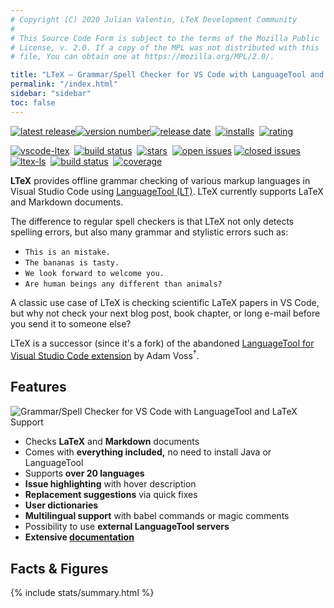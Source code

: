 ```yaml
---
# Copyright (C) 2020 Julian Valentin, LTeX Development Community
#
# This Source Code Form is subject to the terms of the Mozilla Public
# License, v. 2.0. If a copy of the MPL was not distributed with this
# file, You can obtain one at https://mozilla.org/MPL/2.0/.

title: "LTeX – Grammar/Spell Checker for VS Code with LanguageTool and LaTeX Support"
permalink: "/index.html"
sidebar: "sidebar"
toc: false
---
```


<a href="https://marketplace.visualstudio.com/items?itemName=valentjn.vscode-ltex" class="no-external">![latest release](https://badgen.net/badge/-/release/585858?label=)![version number](https://badgen.net/vs-marketplace/v/valentjn.vscode-ltex?label=)![release date](https://badgen.net/github/last-commit/valentjn/vscode-ltex/release?label=)</a>&nbsp;
<a href="https://marketplace.visualstudio.com/items?itemName=valentjn.vscode-ltex" class="no-external">![installs](https://badgen.net/vs-marketplace/i/valentjn.vscode-ltex)</a>&nbsp;
<a href="https://marketplace.visualstudio.com/items?itemName=valentjn.vscode-ltex" class="no-external">![rating](https://badgen.net/vs-marketplace/rating/valentjn.vscode-ltex)</a>

<a href="https://github.com/valentjn/vscode-ltex" class="no-external">![vscode-ltex](https://badgen.net/github/license/valentjn/vscode-ltex?label=vscode-ltex)</a>&nbsp;
<a href="https://github.com/valentjn/vscode-ltex/actions?query=branch%3Arelease" class="no-external">![build status](https://badgen.net/github/status/valentjn/vscode-ltex/release?label=build%20status)</a>&nbsp;
<a href="https://github.com/valentjn/vscode-ltex" class="no-external">![stars](https://badgen.net/github/stars/valentjn/vscode-ltex)</a>&nbsp;
<a href="https://github.com/valentjn/vscode-ltex/issues" class="no-external">![open issues](https://badgen.net/github/open-issues/valentjn/vscode-ltex?label=open/closed%20issues&color=blue)</a>&nbsp;<a href="https://github.com/valentjn/vscode-ltex/issues" class="no-external">![closed issues](https://badgen.net/github/closed-issues/valentjn/vscode-ltex?label=)</a><br/>
<a href="https://github.com/valentjn/ltex-ls" class="no-external">![ltex-ls](https://badgen.net/github/license/valentjn/ltex-ls?label=ltex-ls)</a>&nbsp;
<a href="https://github.com/valentjn/ltex-ls/actions?query=branch%3Arelease" class="no-external">![build status](https://badgen.net/github/status/valentjn/ltex-ls/release?label=build%20status)</a>&nbsp;
<a href="https://coveralls.io/github/valentjn/ltex-ls" class="no-external">![coverage](https://badgen.net/coveralls/c/github/valentjn/ltex-ls/release)</a>

**LTeX** provides offline grammar checking of various markup languages in Visual Studio Code using [LanguageTool&nbsp;(LT)](https://languagetool.org/). LTeX currently supports LaTeX and Markdown documents.

The difference to regular spell checkers is that LTeX not only detects spelling errors, but also many grammar and stylistic errors such as:

- `This is an mistake.`
- `The bananas is tasty.`
- `We look forward to welcome you.`
- `Are human beings any different than animals?`

A classic use case of LTeX is checking scientific LaTeX papers in VS Code, but why not check your next blog post, book chapter, or long e-mail before you send it to someone else?

LTeX is a successor (since it's a fork) of the abandoned [LanguageTool for Visual Studio Code extension](https://github.com/adamvoss/vscode-languagetool) by Adam Voss<sup>†</sup>.

<div style="margin-bottom:30px;"></div>

## Features

![Grammar/Spell Checker for VS Code with LanguageTool and LaTeX Support](https://github.com/valentjn/vscode-ltex/raw/release/img/banner-ltex.png)

- Checks **LaTeX** and **Markdown** documents
- Comes with **everything included,** no need to install Java or LanguageTool
- Supports **over 20 languages**
- **Issue highlighting** with hover description
- **Replacement suggestions** via quick fixes
- **User dictionaries**
- **Multilingual support** with babel commands or magic comments
- Possibility to use **external LanguageTool servers**
- **Extensive [documentation](https://valentjn.github.io/vscode-ltex/)**

<div style="margin-bottom:30px;"></div>

## Facts & Figures

{% include stats/summary.html %}
